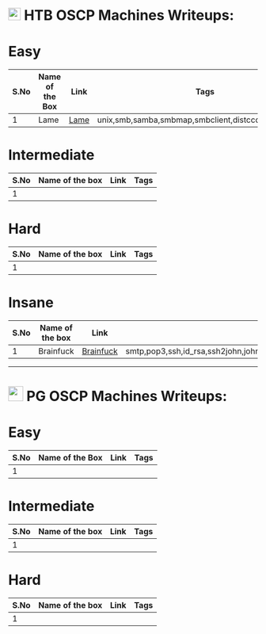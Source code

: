 # <img src="https://avatars.githubusercontent.com/u/67481186?v=4" width="25"> HTB OSCP Machines Writeups:

# Easy
|S.No| Name of the Box  | Link | Tags    |
|----|------------------|------|---------|
|1   |Lame              |[Lame](https://github.com/h4md153v63n/CTFs/blob/main/01_HTB/01_Lame.md)|unix,smb,samba,smbmap,smbclient,distccd,process,udev|


# Intermediate
|S.No| Name of the box  | Link | Tags    |
|----|------------------|------|---------|
|1   |                  |      |         |


# Hard
|S.No| Name of the box  | Link | Tags    |
|----|------------------|------|---------|
|1   |                  |      |         |



# Insane
|S.No| Name of the box  | Link | Tags    |
|----|------------------|------|---------|
|1   |Brainfuck         |[Brainfuck](https://github.com/h4md153v63n/CTFs/blob/main/01_HTB/02_Brainfuck.md)|smtp,pop3,ssh,id_rsa,ssh2john,john,tls,subdomain,wordpress,vigenere,RSA,lxd,lxc|


---


# <img src="https://miro.medium.com/v2/resize:fit:640/format:webp/1*qI2nolBN5VmdOoa_msaZRw.png" width="30"> PG OSCP Machines Writeups:

# Easy
|S.No| Name of the Box  | Link | Tags    |
|----|------------------|------|---------|
|1   |                  |      |         |


# Intermediate
|S.No| Name of the box  | Link | Tags    |
|----|------------------|------|---------|
|1   |                  |      |         |


# Hard
|S.No| Name of the box  | Link | Tags    |
|----|------------------|------|---------|
|1   |                  |      |         |


